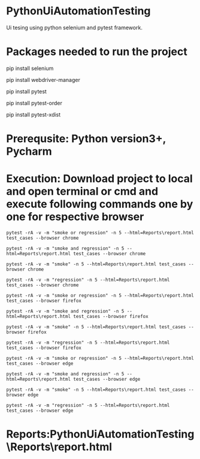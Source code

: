 # PythonUiAutomationTesting

Ui tesing using python selenium and pytest framework.

# Packages needed to run the project

pip install selenium

pip install webdriver-manager

pip install pytest

pip install pytest-order

pip install pytest-xdist

# Prerequsite: Python version3+, Pycharm

# Execution: Download project to local and open terminal or cmd and execute following commands one by one for respective browser

 `pytest -rA -v -m "smoke or regression" -n 5 --html=Reports\report.html test_cases --browser chrome`
 
 `pytest -rA -v -m "smoke and regression" -n 5 --html=Reports\report.html test_cases --browser chrome`
 
 `pytest -rA -v -m "smoke" -n 5 --html=Reports\report.html test_cases --browser chrome`
 
 `pytest -rA -v -m "regression" -n 5 --html=Reports\report.html test_cases --browser chrome`
 
 `pytest -rA -v -m "smoke or regression" -n 5 --html=Reports\report.html test_cases --browser firefox`
 
 `pytest -rA -v -m "smoke and regression" -n 5 --html=Reports\report.html test_cases --browser firefox`
 
 `pytest -rA -v -m "smoke" -n 5 --html=Reports\report.html test_cases --browser firefox`
 
 `pytest -rA -v -m "regression" -n 5 --html=Reports\report.html test_cases --browser firefox`
 
 `pytest -rA -v -m "smoke or regression" -n 5 --html=Reports\report.html test_cases --browser edge`
 
 `pytest -rA -v -m "smoke and regression" -n 5 --html=Reports\report.html test_cases --browser edge`
 
 `pytest -rA -v -m "smoke" -n 5 --html=Reports\report.html test_cases --browser edge`
 
 `pytest -rA -v -m "regression" -n 5 --html=Reports\report.html test_cases --browser edge`
 
 # Reports:PythonUiAutomationTesting\Reports\report.html 
